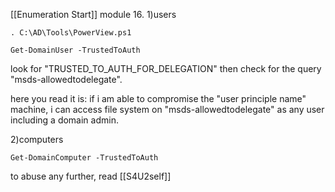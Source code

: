 [[Enumeration Start]]
module 16.
1)users
```
. C:\AD\Tools\PowerView.ps1
```
```
Get-DomainUser -TrustedToAuth
```

look for "TRUSTED_TO_AUTH_FOR_DELEGATION" then check for the query "msds-allowedtodelegate". 

here you read it is:
if i am able to compromise the "user principle name" machine, i can access file system on "msds-allowedtodelegate" as any user including a domain admin.

2)computers

```
Get-DomainComputer -TrustedToAuth
```

to abuse any further, read [[S4U2self]]